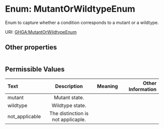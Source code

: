 
# Enum: MutantOrWildtypeEnum


Enum to capture whether a condition corresponds to a mutant or a wildtype.

URI: [GHGA:MutantOrWildtypeEnum](https://w3id.org/GHGA/MutantOrWildtypeEnum)


## Other properties

|  |  |  |
| --- | --- | --- |

## Permissible Values

| Text | Description | Meaning | Other Information |
| :--- | :---: | :---: | ---: |
| mutant | Mutant state. |  |  |
| wildtype | Wildtype state. |  |  |
| not_applicable | The distinction is not applicaple. |  |  |

